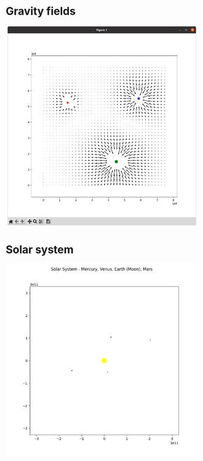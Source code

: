 # Gravity fields

<img src="gravity.png" alt="drawing" width="600"/>

# Solar system

<img src="solar_gravity.png" alt="drawing" width="600"/>

